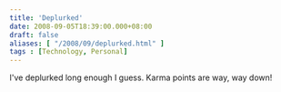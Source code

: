 ```yaml
---
title: 'Deplurked'
date: 2008-09-05T18:39:00.000+08:00
draft: false
aliases: [ "/2008/09/deplurked.html" ]
tags : [Technology, Personal]
---
```


I've deplurked long enough I guess. Karma points are way, way down!